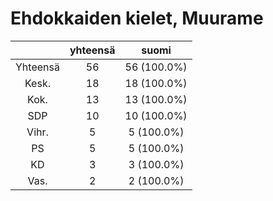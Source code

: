 # Ehdokkaiden kielet, Muurame

| |yhteensä|suomi|
|:---:|:---:|:---:|
|Yhteensä|56|56 (100.0%)|
|Kesk.|18|18 (100.0%)|
|Kok.|13|13 (100.0%)|
|SDP|10|10 (100.0%)|
|Vihr.|5|5 (100.0%)|
|PS|5|5 (100.0%)|
|KD|3|3 (100.0%)|
|Vas.|2|2 (100.0%)|

